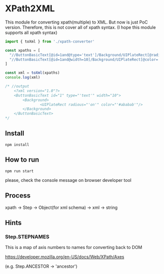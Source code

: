 # XPath2XML
This module for converting xpath(multiple) to XML. But now is just PoC version. Therefore, this is not cover all of xpath syntax. 
(I hope this module supports all xpath syntax)

```typescript
import { toXml } from './xpath-converter'

const xpaths = [
  "//ButtonBasicText[@id=1and@type='text']/Background/UIPlateRect[@radious='on']",
  "//ButtonBasicText[@id=1and@width=10]/Background/UIPlateRect[@color='#ababab']"
]

const xml = toXml(xpaths)
console.log(xml)

/* //output
	<?xml version="1.0"?>
	<ButtonBasicText id="1" type="'text'" width="10">
		<Background>
				<UIPlateRect radious="'on'" color="'#ababab'"/>
		</Background>
	</ButtonBasicText>
*/
```

## Install
```
npm install
```

## How to run
```
npm run start
```
please, check the console message on browser developer tool

## Process
xpath -> Step -> Object(for xml schema) -> xml -> string

## Hints

### Step.STEPNAMES
This is a map of axis numbers to names for converting back to DOM

https://developer.mozilla.org/en-US/docs/Web/XPath/Axes

(e.g. Step.ANCESTOR -> 'ancestor')

